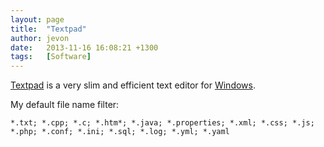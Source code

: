 ```yaml
---
layout: page
title:  "Textpad"
author: jevon
date:   2013-11-16 16:08:21 +1300
tags:   [Software]
---
```


[Textpad](Textpad.md) is a very slim and efficient text editor for [Windows](Windows.md).

My default file name filter:

```
*.txt; *.cpp; *.c; *.htm*; *.java; *.properties; *.xml; *.css; *.js; *.php; *.conf; *.ini; *.sql; *.log; *.yml; *.yaml
```
